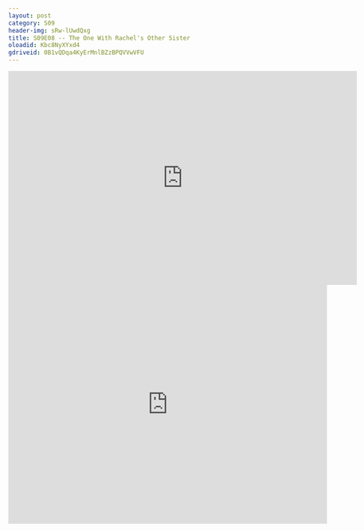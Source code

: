```yaml
---
layout: post 
category: S09 
header-img: sRw-lUwdQxg 
title: S09E08 -- The One With Rachel's Other Sister 
oloadid: Kbc8NyXYxd4 
gdriveid: 0B1vQDqa4KyErMnlBZzBPQVVwVFU 
--- 
```

<!--more--> 
<iframe src='https://openload.co/embed/Kbc8NyXYxd4/' width='700' height='430' frameborder='0' scrolling='no' allowfullscreen='allowfullscreen'></iframe> 
<iframe src='https://drive.google.com/file/d/0B1vQDqa4KyErMnlBZzBPQVVwVFU/preview' width='640' height='480' frameborder='0' scrolling='no' allowfullscreen='allowfullscreen'></iframe> 